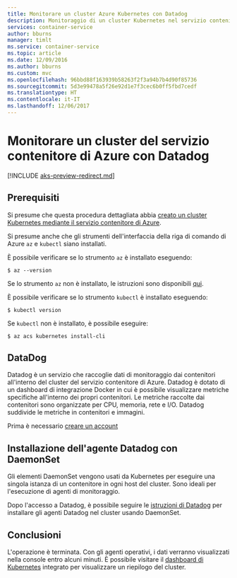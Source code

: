 ```yaml
---
title: Monitorare un cluster Azure Kubernetes con Datadog
description: Monitoraggio di un cluster Kubernetes nel servizio contenitore di Azure con Datadog
services: container-service
author: bburns
manager: timlt
ms.service: container-service
ms.topic: article
ms.date: 12/09/2016
ms.author: bburns
ms.custom: mvc
ms.openlocfilehash: 96bbd88f163939b58263f2f3a94b7b4d90f85736
ms.sourcegitcommit: 5d3e99478a5f26e92d1e7f3cec6b0ff5fbd7cedf
ms.translationtype: HT
ms.contentlocale: it-IT
ms.lasthandoff: 12/06/2017
---
```

# <a name="monitor-an-azure-container-service-cluster-with-datadog"></a>Monitorare un cluster del servizio contenitore di Azure con Datadog

[!INCLUDE [aks-preview-redirect.md](../../../includes/aks-preview-redirect.md)]

## <a name="prerequisites"></a>Prerequisiti
Si presume che questa procedura dettagliata abbia [creato un cluster Kubernetes mediante il servizio contenitore di Azure](container-service-kubernetes-walkthrough.md).

Si presume anche che gli strumenti dell'interfaccia della riga di comando di Azure `az` e `kubectl` siano installati.

È possibile verificare se lo strumento `az` è installato eseguendo:

```console
$ az --version
```

Se lo strumento `az` non è installato, le istruzioni sono disponibili [qui](https://github.com/azure/azure-cli#installation).

È possibile verificare se lo strumento `kubectl` è installato eseguendo:

```console
$ kubectl version
```

Se `kubectl` non è installato, è possibile eseguire:

```console
$ az acs kubernetes install-cli
```

## <a name="datadog"></a>DataDog
Datadog è un servizio che raccoglie dati di monitoraggio dai contenitori all'interno del cluster del servizio contenitore di Azure. Datadog è dotato di un dashboard di integrazione Docker in cui è possibile visualizzare metriche specifiche all'interno dei propri contenitori. Le metriche raccolte dai contenitori sono organizzate per CPU, memoria, rete e I/O. Datadog suddivide le metriche in contenitori e immagini.

Prima è necessario [creare un account](https://www.datadoghq.com/lpg/)

## <a name="installing-the-datadog-agent-with-a-daemonset"></a>Installazione dell'agente Datadog con DaemonSet
Gli elementi DaemonSet vengono usati da Kubernetes per eseguire una singola istanza di un contenitore in ogni host del cluster.
Sono ideali per l'esecuzione di agenti di monitoraggio.

Dopo l'accesso a Datadog, è possibile seguire le [istruzioni di Datadog](https://app.datadoghq.com/account/settings#agent/kubernetes) per installare gli agenti Datadog nel cluster usando DaemonSet.

## <a name="conclusion"></a>Conclusioni
L'operazione è terminata. Con gli agenti operativi, i dati verranno visualizzati nella console entro alcuni minuti. È possibile visitare il [dashboard di Kubernetes](https://app.datadoghq.com/screen/integration/kubernetes) integrato per visualizzare un riepilogo del cluster.
